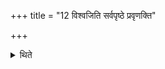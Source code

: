 +++
title = "12 विश्वजिति सर्वपृष्ठे प्रवृणक्ति"

+++

<details><summary>थिते</summary>

विश्वजिति सर्वपृष्ठे प्रवृणक्ति १२
</details>
